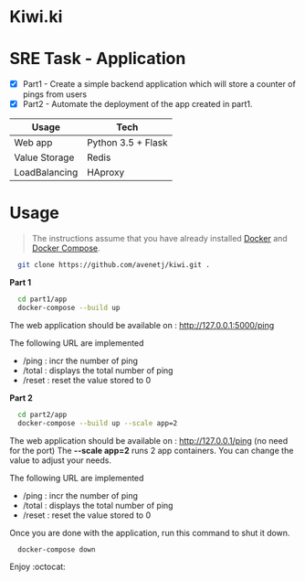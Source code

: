 # Kiwi.ki 
# SRE Task - Application 

- [x] Part1 - Create a simple backend application which will store a counter of pings from users
- [x] Part2 - Automate the deployment of the app created in part1. 

Usage | Tech
------|------
Web app |Python 3.5 + Flask 
Value Storage | Redis
LoadBalancing | HAproxy

# Usage
>The instructions assume that you have already installed [Docker](https://docs.docker.com/installation/) and [Docker Compose](https://docs.docker.com/compose/install/). 
```bash
  git clone https://github.com/avenetj/kiwi.git .
```
**Part 1** 

```bash
  cd part1/app
  docker-compose --build up
 ```
The web application should be available on : http://127.0.0.1:5000/ping

The following URL are implemented
- /ping : incr the number of ping
- /total : displays the total number of ping
- /reset : reset the value stored to 0 


**Part 2**
```bash
  cd part2/app
  docker-compose --build up --scale app=2
```
The web application should be available on : http://127.0.0.1/ping (no need for the port)
The **--scale app=2** runs 2 app containers. You can change the value to adjust your needs. 

The following URL are implemented
- /ping : incr the number of ping
- /total : displays the total number of ping
- /reset : reset the value stored to 0 


Once you are done with the application, run this command to shut it down.
```bash
  docker-compose down 
```

Enjoy :octocat:

